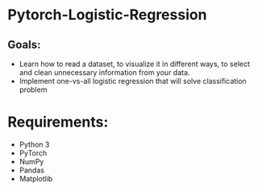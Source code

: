 # Pytorch-Logistic-Regression

## Goals:
* Learn how to read a dataset, to visualize it in different ways, to select and clean unnecessary information from your data.
* Implement one-vs-all logistic regression that will solve classification problem

# Requirements:
* Python 3
* PyTorch
* NumPy
* Pandas
* Matplotlib
